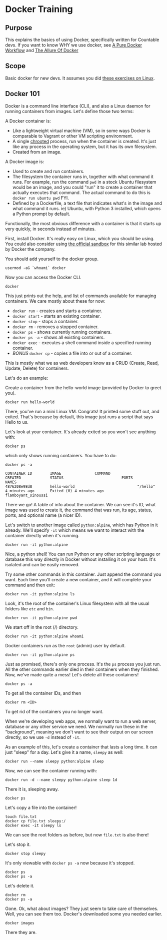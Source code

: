 # Docker Training

## Purpose

This explains the basics of using Docker, specifically written for Countable devs. If you want to know WHY we use docker, see [A Pure Docker Workflow](https://docs.google.com/document/d/1F_LvoR1R6_GEiwqBWviYVXLUuOnzSl-q5WcFspYqmUY/edit#heading=h.dgi1cb6nx4tu) and [The Allure Of Docker](https://docs.google.com/document/d/1aWJFw5DcBC0sj1x2UukruNSldfxMAJqO3fBqzx6ubDQ/edit)

## Scope

Basic docker for new devs. It assumes you did [these exercises on Linux](https://github.com/countable-web/open-source-corporation/blob/master/product/engineering/TRAINING.md#linux).

## Docker 101

Docker is a command line interface (CLI), and also a Linux daemon for running containers from images. Let's define those two terms:

A Docker container is:
  * Like a lightweight virtual machine (VM), so in some ways Docker is comparable to Vagrant or other VM scripting environment.
  * A single [chrooted](https://en.wikipedia.org/wiki/Chroot) process, run when the container is created. It's just like any process in the operating system, but it has its own filesystem.
  * Created from an image.

A Docker image is:
  * Used to create and run containers.
  * The filesystem the container runs in, together with what command it runs. For example, run the command `pwd` in a stock Ubuntu filesystem would be an image, and you could "run" it to create a container that actually executes that command. The actual command to do this is `docker run ubuntu pwd` FYI.
  * Defined by a Dockerfile, a text file that indicates what's in the image and what command it runs. ie) Ubuntu, with Python 3 installed, which opens a Python prompt by default.

Functionally, the most obvious difference with a container is that it starts up very quickly, in seconds instead of minutes.

First, install Docker. It's really easy on Linux, which you should be using. You could also consider using [the official sandbox](https://training.play-with-docker.com/ops-s1-hello/) for this similar lab hosted by Docker the company.

You should add yourself to the docker group.

```
usermod -aG `whoami` docker
```

Now you can access the Docker CLI.

```
docker
```

This just prints out the help, and list of commands available for managing containers. We care mostly about these for now:
  * `docker run` - creates and starts a container.
  * `docker start` - starts an existing container.
  * `docker stop` - stops a container.
  * `docker rm` - removes a stopped container.
  * `docker ps` - shows currently running containers.
  * `docker ps -a` - shows all existing containers.
  * `docker exec` - executes a shell command inside a specified running container.
  * *BONUS* `docker cp` - copies a file into or out of a container.

This is mostly what we as web developers know as a CRUD (Create, Read, Update, Delete) for containers.

Let's do an example:

Create a container from the hello-world image (provided by Docker to greet you).

```
docker run hello-world
```
There, you've run a mini Linux VM. Congrats! It printed some stuff out, and exited. That's because by default, this image just runs a script that says Hello to us.

Let's look at your container. It's already exited so you won't see anything with:
```
docker ps
```

which only shows running containers. You have to do:
```
docker ps -a

CONTAINER ID        IMAGE               COMMAND                  CREATED             STATUS                          PORTS               NAMES
4876208e98d8        hello-world                            "/hello"                 4 minutes ago       Exited (0) 4 minutes ago                                 flamboyant_sinoussi
```

There we go! A table of info about the container. We can see it's ID, what image was used to create it, the command that was run, its age, status, ports, and optional name (a nicer ID).

Let's switch to another image called `python:alpine`, which has Python in it already. We'll specify `-it` which means we want to interact with the container directly when it's running.

```
docker run -it python:alpine
```

Nice, a python shell! You can run Python or any other scripting language or database this way directly in Docker without installing it on your host. It's isolated and can be easily removed.

Try some other commands in this container. Just append the command you want. Each time you'll create a new container, and it will complete your command and then exit:

```
docker run -it python:alpine ls
```

Look, it's the root of the container's Linux filesystem with all the usual folders like `etc` and `bin`.

```
docker run -it python:alpine pwd
````

We start off in the root (/) directory.

```
docker run -it python:alpine whoami
```

Docker containers run as the `root` (admin) user by default.

```
docker run -it python:alpine ps
```

Just as promised, there's only one process. It's the `ps` process you just run. All the other commands earlier died in their containers when they finished. Now, we've made quite a mess! Let's delete all these containers!

```
docker ps -a
```

To get all the container IDs, and then

```
docker rm <ID>
```

To get rid of the containers you no longer want.

When we're developing web apps, we normally want to run a web server, database or any other service we need.
We normally run these in the "background", meaning we don't want to see their output on our screen directly, so we use `-d` instead of `-it`.

As an example of this, let's create a container that lasts a long time. It can just "sleep" for a day. Let's give it a name, `sleepy` as well:
```
docker run --name sleepy python:alpine sleep
```

Now, we can see the container running with:
```
docker run -d --name sleepy python:alpine sleep 1d
```

There it is, sleeping away.
```
docker ps
```

Let's copy a file into the container!
```
touch file.txt
docker cp file.txt sleepy:/
docker exec -it sleepy ls
```

We can see the root folders as before, but now `file.txt` is also there!

Let's stop it.

```
docker stop sleepy
```

It's only viewable with `docker ps -a` now because it's stopped.
```
docker ps
docker ps -a
```

Let's delete it.
```
docker rm
docker ps -a
```

Gone. Ok, what about images? They just seem to take care of themselves. Well, you can see them too. Docker's downloaded some you needed earlier.

```
docker images
```

There they are.

